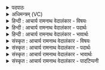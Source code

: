 <details><summary>पदपाठः</summary>

र꣣क्षोहा꣢। र꣣क्षः। हा꣢। वि꣣श्व꣡च꣢र्षणिः। वि꣣श्व꣢। च꣣र्षणिः। अ꣣भि꣢। यो꣡नि꣢꣯म्। अ꣡यो꣢꣯हते। अ꣡यः꣢꣯। ह꣣ते। द्रो꣡णे꣢꣯। स꣣ध꣡स्थ꣢म्। स꣣ध꣢। स्थ꣣म्। आ꣢। अ꣣सदत्। ६९०।
</details>

<details><summary>अधिमन्त्रम् (VC)</summary>

- पवमानः सोमः
- मधुच्छन्दा वैश्वामित्रः
- गायत्री
- षड्जः
</details>

<details><summary>हिन्दी : आचार्य रामनाथ वेदालंकार - विषयः</summary>

अगले मन्त्र में पुनः उसी विषय का वर्णन है।
</details>

<details><summary>हिन्दी : आचार्य रामनाथ वेदालंकार - पदार्थः</summary>

पदार्थान्वयभाषाः -  (रक्षोहा) काम,क्रोध,लोभ,मोह आदि राक्षसों का विनाशक, (विश्वचर्षणिः) विश्वरूप परमात्मा का दर्शन करानेवाला ब्रह्मज्ञानरूप सोम (योनिम्) शरीर-स्थिति इत्यादि के कारणभूत, (सधस्थम् अभि) जिसमें सब ज्ञानेन्द्रियों से उपलब्ध ज्ञान एकत्र स्थित होते हैं,उस आत्मा को लक्ष्य करके अर्थात् आत्मा में जाने के लिए (अयोहते) यम-नियम आदि रूप लोहे के हथौड़ों से ताड़ित अर्थात् संस्कृत (द्रोणे) मनरूप द्रोणकलश में (आ असदत्) आकर स्थित होता है ॥२॥
</details>

<details><summary>हिन्दी : आचार्य रामनाथ वेदालंकार - भावार्थः</summary>

भावार्थभाषाः -  गुरुओं से समित्पाणि शिष्य के प्रति प्रवाहित किया हुआ ब्रह्मज्ञान का रस मन के माध्यम से आत्मा को ही प्राप्त होता है ॥२॥
</details>

<details><summary>संस्कृत : आचार्य रामनाथ वेदालंकार - विषयः</summary>

अथ पुनरपि तमेव विषयमाह।
</details>

<details><summary>संस्कृत : आचार्य रामनाथ वेदालंकार - पदार्थः</summary>

पदार्थान्वयभाषाः -  (रक्षोहा) रक्षसां कामक्रोधलोभमोहादीनां हन्ता, (विश्वचर्षणिः) विश्वात्मकस्य परमात्मनो दर्शयिता ब्रह्मज्ञानरसरूपः सोमः (योनिम्) शरीरस्थित्यादिकारणभूतम्, (सधस्थम्) सह तिष्ठन्ति सर्वैः ज्ञानेन्द्रियैरुपलब्धानि ज्ञानानि अत्र इति सधस्थः आत्मा तम् (अभि) अभिलक्ष्य,तं प्राप्तुमित्यर्थः (अयोहते) यमनियमादिरूपैः अयोभिः हते ताडिते,संस्कृते इति यावत् (द्रोणे) मनोरूपे द्रोणकलशे (आ असदत्) आसन्नो भवति ॥२॥२
</details>

<details><summary>संस्कृत : आचार्य रामनाथ वेदालंकार - भावार्थः</summary>

भावार्थभाषाः -  गुरुभिः समित्पाणिं शिष्यं प्रति प्रवाहितो ब्रह्मज्ञानरसो मनोमाध्यमेनात्मानमेव प्राप्नोति ॥२॥
</details>

<details><summary>संस्कृत : आचार्य रामनाथ वेदालंकार - पादटिप्पनी</summary>

टिप्पणी:   १. ऋ० ९।१।२, य० २६।२६, यजुषि ‘योनि॒मपो॑हते’ इति पाठः। २. दयानन्दर्षिणा यजुर्भाष्येऽयमपि मन्त्रो विद्वत्पक्षे व्याख्यातः।
</details>